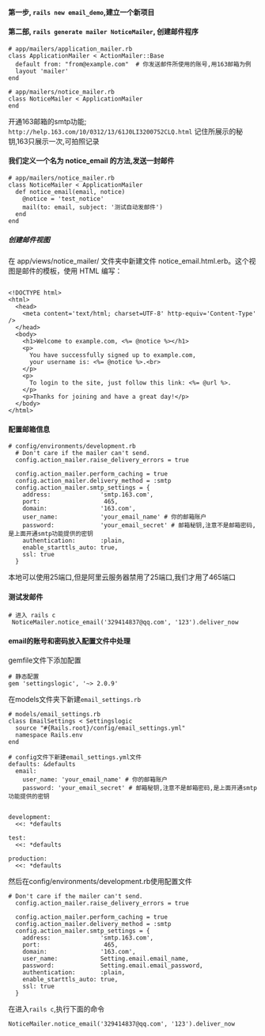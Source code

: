 #### 第一步, `rails new email_demo`,建立一个新项目
#### 第二部, `rails generate mailer NoticeMailer`, 创建邮件程序
```
# app/mailers/application_mailer.rb
class ApplicationMailer < ActionMailer::Base
  default from: "from@example.com"  # 你发送邮件所使用的账号,用163邮箱为例
  layout 'mailer'
end
 
# app/mailers/notice_mailer.rb
class NoticeMailer < ApplicationMailer
end
```
开通163邮箱的smtp功能;
`http://help.163.com/10/0312/13/61J0LI3200752CLQ.html`
记住所展示的秘钥,163只展示一次,可拍照记录

#### 我们定义一个名为 notice_email 的方法,发送一封邮件
```
# app/mailers/notice_mailer.rb
class NoticeMailer < ApplicationMailer
  def notice_email(email, notice)
    @notice = 'test_notice'
    mail(to: email, subject: '测试自动发邮件')
  end
end
```
#####  创建邮件视图
在 app/views/notice_mailer/ 文件夹中新建文件 notice_email.html.erb。这个视图是邮件的模板，使用 HTML 编写：
```

<!DOCTYPE html>
<html>
  <head>
    <meta content='text/html; charset=UTF-8' http-equiv='Content-Type' />
  </head>
  <body>
    <h1>Welcome to example.com, <%= @notice %></h1>
    <p>
      You have successfully signed up to example.com,
      your username is: <%= @notice %>.<br>
    </p>
    <p>
      To login to the site, just follow this link: <%= @url %>.
    </p>
    <p>Thanks for joining and have a great day!</p>
  </body>
</html>
```

#### 配置邮箱信息
```
# config/environments/development.rb
  # Don't care if the mailer can't send.
  config.action_mailer.raise_delivery_errors = true

  config.action_mailer.perform_caching = true
  config.action_mailer.delivery_method = :smtp
  config.action_mailer.smtp_settings = {
    address:              'smtp.163.com',
    port:                  465,
    domain:               '163.com',
    user_name:            'your_email_name' # 你的邮箱账户
    password:             'your_email_secret' # 邮箱秘钥,注意不是邮箱密码,是上面开通smtp功能提供的密钥
    authentication:       :plain,
    enable_starttls_auto: true,
    ssl: true
  }
```
本地可以使用25端口,但是阿里云服务器禁用了25端口,我们才用了465端口
#### 测试发邮件
```
# 进入 rails c
 NoticeMailer.notice_email('329414837@qq.com', '123').deliver_now
```
#### email的账号和密码放入配置文件中处理
gemfile文件下添加配置
```
# 静态配置
gem 'settingslogic', '~> 2.0.9'
```
在models文件夹下新建`email_settings.rb`
```
# models/email_settings.rb
class EmailSettings < Settingslogic
  source "#{Rails.root}/config/email_settings.yml"
  namespace Rails.env
end

# config文件下新建email_settings.yml文件
defaults: &defaults
  email:
    user_name: 'your_email_name' # 你的邮箱账户
    password: 'your_email_secret' # 邮箱秘钥,注意不是邮箱密码,是上面开通smtp功能提供的密钥


development:
  <<: *defaults

test:
  <<: *defaults

production:
  <<: *defaults
```
然后在config/environments/development.rb使用配置文件
```
# Don't care if the mailer can't send.
  config.action_mailer.raise_delivery_errors = true

  config.action_mailer.perform_caching = true
  config.action_mailer.delivery_method = :smtp
  config.action_mailer.smtp_settings = {
    address:              'smtp.163.com',
    port:                  465,
    domain:               '163.com',
    user_name:            Setting.email.email_name, 
    password:             Setting.email.email_password, 
    authentication:       :plain,
    enable_starttls_auto: true,
    ssl: true
  }
```
在进入`rails c`,执行下面的命令
```
NoticeMailer.notice_email('329414837@qq.com', '123').deliver_now
```
